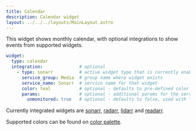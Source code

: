 ```yaml
---
title: Calendar
description: Calendar widget
layout: ../../../layouts/MainLayout.astro
---
```


This widget shows monthly calendar, with optional integrations to show events from supported widgets.

```yaml
widget:
  type: calendar
  integration:              # optional
    - type: sonarr          # active widget type that is currently enabled on homepage - possible values: radarr, sonarr, lidarr, readarr
      service_group: Media  # group name where widget exists
      service_name: Sonarr  # service name for that widget
      color: teal           # optional - defaults to pre-defined color for the service (teal for sonarr)
      params:               # optional - additional params for the service
        unmonitored: true   # optional - defaults to false, used with *arr stack
```

Currently integrated widgets are [sonarr](/en/services/sonarr/), [radarr](/en/services/radarr/), [lidarr](/en/services/lidarr) and [readarr](/en/services/readarr).

Supported colors can be found on [color palette](/en/configs/settings/#color-palette).
